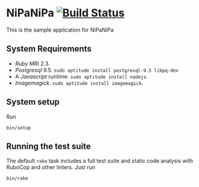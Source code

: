 # NiPaNiPa [![Build Status][ci-badge]][ci-url]

This is the sample application for NiPaNiPa

[ci-badge]: https://travis-ci.org/deivid-rodriguez/nipanipa.png?branch=master
[ci-url]: https://travis-ci.org/deivid-rodriguez/nipanipa

## System Requirements

* _Ruby_ MRI 2.3.
* _Postgresql_ 9.5. `sudo aptitude install postgresql-9.5 libpq-dev`
* A _Javascript_ runtime. `sudo aptitude install nodejs`.
* _Imagemagick_. `sudo aptitude install imagemagick`.

## System setup

Run

```shell
bin/setup
```

## Running the test suite

The default `rake` task includes a full test suite and static code analysis
with RuboCop and other linters. Just run

```
bin/rake
```
